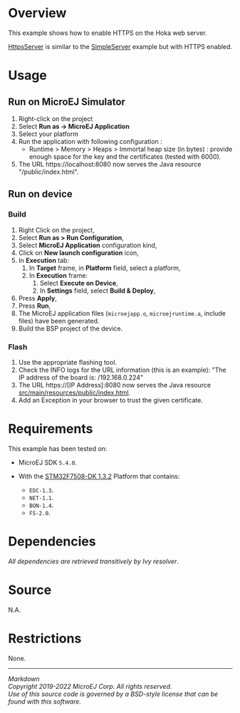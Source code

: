 # Overview

This example shows how to enable HTTPS on the Hoka web server.

[HttpsServer](src/main/java/com/microej/example/hoka/HttpsServer.java) is similar to the [SimpleServer](../example-simple/README.md) example but with HTTPS enabled.

# Usage

## Run on MicroEJ Simulator

1. Right-click on the project
2. Select **Run as -> MicroEJ Application**
3. Select your platform 
4. Run the application with following configuration :
   - Runtime > Memory > Heaps > Immortal heap size (in bytes) : provide enough space for the key and the certificates (tested with 6000).
5. The URL https://localhost:8080 now serves the Java resource "/public/index.html".

## Run on device

### Build

1. Right Click on the project,
2. Select **Run as > Run Configuration**,
3. Select **MicroEJ Application** configuration kind,
4. Click on **New launch configuration** icon,
5. In **Execution** tab:
	1. In **Target** frame, in **Platform** field, select a platform,
	2. In **Execution** frame:
		1. Select **Execute on Device**,
		2. In **Settings** field, select **Build & Deploy**,
6. Press **Apply**,
7. Press **Run**,
8. The MicroEJ application files (`microejapp.o`, `microejruntime.a`, include files) have been generated.
9. Build the BSP project of the device.

### Flash

1. Use the appropriate flashing tool.
2. Check the INFO logs for the URL information (this is an example): "The IP address of the board is: /192.168.0.224"
3. The URL https://[IP Address]:8080 now serves the Java resource [src/main/resources/public/index.html](src/main/resources/public/index.html).
4. Add an Exception in your browser to trust the given certificate.


# Requirements

This example has been tested on:

* MicroEJ SDK `5.4.0`.
* With the [STM32F7508-DK 1.3.2](https://github.com/MicroEJ/Platform-STMicroelectronics-STM32F7508-DK/tree/1.3.2) Platform that contains:

	* `EDC-1.3`.
	* `NET-1.1`.
	* `BON-1.4`.
	* `FS-2.0`.	

# Dependencies

*All dependencies are retrieved transitively by Ivy resolver*.

# Source

N.A.

# Restrictions

None.

---
_Markdown_   
_Copyright 2019-2022 MicroEJ Corp. All rights reserved._   
_Use of this source code is governed by a BSD-style license that can be found with this software._   